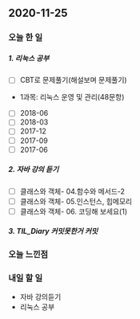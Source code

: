 2020-11-25
--

### 오늘 한 일

##### 1. 리눅스 공부

- [ ] CBT로 문제풀기(해설보며 문제풀기)
 - 1과목: 리눅스 운영 및 관리(48문항)
  - [ ] 2018-06
  - [ ] 2018-03
  - [ ] 2017-12
  - [ ] 2017-09
  - [ ] 2017-06

##### 2. 자바 강의 듣기

- [ ] 클래스와 객체- 04.함수와 메서드-2
- [ ] 클래스와 객체- 05.인스턴스, 힙메모리
- [ ] 클래스와 객체- 06. 코딩해 보세요(1)

##### 3. TIL_Diary 커밋못한거 커밋

### 오늘 느낀점

### 내일 할 일
* 자바 강의듣기
* 리눅스 공부




